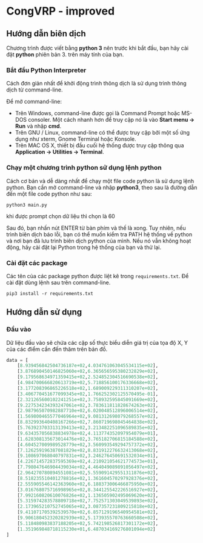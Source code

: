 # CongVRP - improved

## Hướng dẫn biên dịch

Chương trình được viết bằng **python 3** nên trước khi bắt đầu, bạn hãy cài đặt **python** phiên bản 3. trên máy tính của bạn.

### Bắt đầu Python Interpreter

Cách đơn giản nhất để khởi động trình thông dịch là sử dụng trình thông dịch từ command-line.

Để mở command-line:

* Trên Windows, command-line được gọi là Command Prompt hoặc MS-DOS consoler. Một cách nhanh hơn để truy cập nó là vào **Start menu → Run** và nhập **cmd**.
* Trên GNU / Linux, command-line có thể được truy cập bởi một số ứng dụng như xterm, Gnome Terminal hoặc Konsole.
* Trên MAC OS X, thiết bị đầu cuối hệ thống được truy cập thông qua **Application → Utilities → Terminal**.

### Chạy một chương trình python sử dụng lệnh python

Cách cơ bản và dễ dàng nhất để chạy một file code python là sử dụng lệnh python. Bạn cần mở command-line và nhập **python3**, theo sau là đường dẫn đến một file code python như sau:

```
python3 main.py
```
khi được prompt chọn dữ liệu thì chọn là 60

Sau đó, bạn nhấn nút ENTER từ bàn phím và thế là xong. Tuy nhiên, nếu trình biên dịch báo lỗi, bạn có thể muốn kiểm tra PATH hệ thống về python và nơi bạn đã lưu trình biên dịch python của mình. Nếu nó vẫn không hoạt động, hãy cài đặt lại Python trong hệ thống của bạn và thử lại.

### Cài đặt các package 

Các tên của các package python được liệt kê trong `requirements.txt`.
Để cài đặt dùng lệnh sau trên command-line.

```
pip3 install -r requirements.txt
```

## Hướng dẫn sử dụng

### Đầu vào

Dữ liệu đầu vào sẽ chứa các cặp số thực biểu diễn giá trị của tọa độ X, Y của các điểm cần đến thăm trên bản đồ.

```python
data = [
    [8.939456842504736187e+02,4.034761063045534115e+02],
    [3.876890450146825060e+02,6.365656595380232829e+02],
    [9.179568634971359415e+02,2.524852304516690538e+02],
    [4.984700666820613719e+02,5.718856100176336668e+02],
    [3.177208396865226518e+02,1.689009229311310207e+02],
    [3.406770451677099345e+02,1.766252302125570495e-01],
    [2.321265600102241251e+02,3.758932595845091669e+02],
    [9.227534234393247061e+02,3.783611811828674263e+02],
    [2.987965070982887710e+02,6.020048512896006514e+02],
    [1.569800465577046964e+02,9.081312698079268557e+02],
    [8.832993640408167266e+02,7.860719698045464838e+02],
    [5.763923703313139413e+02,3.213482251096589835e+02],
    [9.634357056838834978e+02,4.113774352097954079e+01],
    [1.628308135673014476e+02,3.765182706815184588e+02],
    [4.604527009989528779e+02,3.560993549294757372e+02],
    [7.126259196387081829e+02,8.831912276632413068e+02],
    [9.108697068040797831e+02,3.246276450691532034e+01],
    [4.226714572837595369e+02,4.210921054621774573e+01],
    [7.798047646904439034e+02,4.464049089891056497e+02],
    [2.964270780894551081e+02,5.559091429551311876e+02],
    [8.518235510401278816e+02,1.361604570297928376e+02],
    [2.555905546142363960e+02,6.188373006466875950e+02],
    [3.016768075716998965e+02,8.344125542226516927e+02],
    [7.992160820610076826e+02,1.136505902495069620e+02],
    [5.315974283578809718e+02,7.752571303049539893e+02],
    [2.173965210752745065e+02,3.087357231809215818e+02],
    [9.411071705392539570e+02,6.857129196540954581e+02],
    [9.906180452320282939e+02,5.173935570763660508e+02],
    [5.118480983837188205e+02,5.742198526817301172e+02],
    [1.351969848718115230e+01,6.487034169276801094e+02]
]
```




